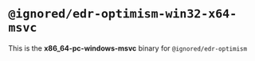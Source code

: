 # `@ignored/edr-optimism-win32-x64-msvc`

This is the **x86_64-pc-windows-msvc** binary for `@ignored/edr-optimism`
